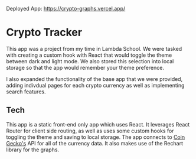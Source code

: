 Deployed App: https://crypto-graphs.vercel.app/

# Crypto Tracker

This app was a project from my time in Lambda School. We were tasked with creating a custom hook with React that would toggle the theme between dark and light mode. We also stored this selection into local storage so that the app would remember your theme preference. 

I also expanded the functionality of the base app that we were provided, adding indivdual pages for each crypto currency as well as implementing search features.

## Tech
This app is a static front-end only app which uses React. It leverages React Router for client side routing, as well as uses some custom hooks for toggling the theme and saving to local storage. The app connects to [Coin Gecko's](https://www.coingecko.com/en/api) API for all of the currency data. It also makes use of the Rechart library for the graphs.
